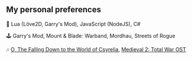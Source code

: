 ## My personal preferences

📃 Lua (Löve2D, Garry's Mod), JavaScript (NodeJS), C#

🕹 Garry's Mod, Mount & Blade: Warband, Mordhau, Streets of Rogue

🎶 [O, The Falling Down to the World of Csyrelia](https://www.youtube.com/watch?v=s--CRo5EWeE), [Medieval 2: Total War OST](https://www.youtube.com/watch?v=JbaFxsW3-WA&t=0s)
